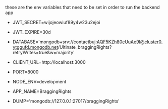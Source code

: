 these are the env variables that need to be set in order to run the backend app

- JWT_SECRET=wijojeowiuf89y4w23u2ejoi
- JWT_EXPIRE=30d

- DATABASE='mongodb+srv://contactbuj:AQF5KZh80eUuAe9I@cluster0.ytggufd.mongodb.net/Ultinate_braggingRights?retryWrites=true&w=majority'

- CLIENT_URL=http://localhost:3000
- PORT=8000
- NODE_ENV=development
- APP_NAME=BraggingRights

- DUMP='mongodb://127.0.0.1:27017/braggingRights'
